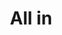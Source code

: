 ---
pid: mp29
title: All in
location_transcription: Right here in Marconi Plaza
coordinates: "[-75.171128521895, 39.915447357081]"
zipcode: '19148'
gen_neighborhood: South Philadelphia
neighborhood: Whitman,Pennsport,South Philadelphia
outside_phl: 
age: '17'
age_range: 13-19
instagram: 
image_file_name: mp_29.jpg
proposal_transcription: Figures together on raised platform //ALL IN//
topic: Unity
topic_summary: '0'
type: Sculpture Statue
keywords_other: community
credit: Merry
image_labels: 
twitter: 
facebook: 
permalink: "/monuments/mp29/"
layout: item-page
---